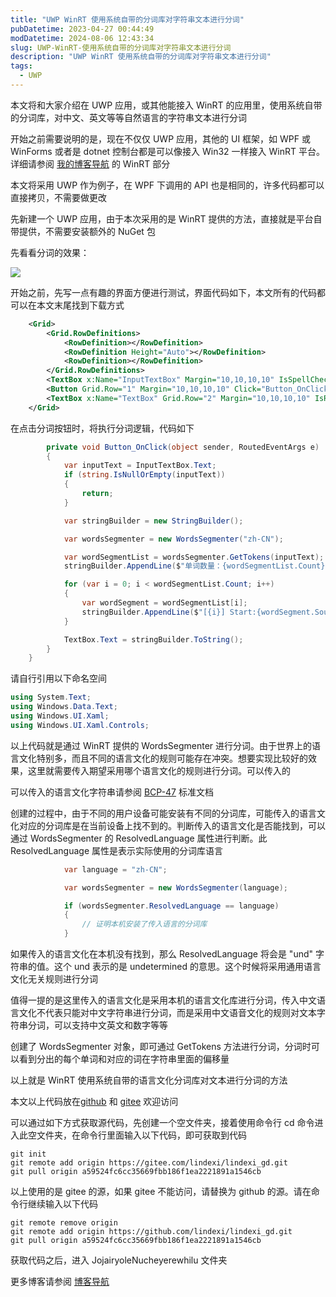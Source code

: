 ```yaml
---
title: "UWP WinRT 使用系统自带的分词库对字符串文本进行分词"
pubDatetime: 2023-04-27 00:44:49
modDatetime: 2024-08-06 12:43:34
slug: UWP-WinRT-使用系统自带的分词库对字符串文本进行分词
description: "UWP WinRT 使用系统自带的分词库对字符串文本进行分词"
tags:
  - UWP
---
```





本文将和大家介绍在 UWP 应用，或其他能接入 WinRT 的应用里，使用系统自带的分词库，对中文、英文等等自然语言的字符串文本进行分词

<!--more-->


<!-- CreateTime:2023/4/27 8:44:49 -->

<!-- 发布 -->
<!-- 博客 -->

开始之前需要说明的是，现在不仅仅 UWP 应用，其他的 UI 框架，如 WPF 或 WinForms 或者是 dotnet 控制台都是可以像接入 Win32 一样接入 WinRT 平台。详细请参阅 [我的博客导航](https://blog.lindexi.com/post/%E5%8D%9A%E5%AE%A2%E5%AF%BC%E8%88%AA.html ) 的 WinRT 部分

本文将采用 UWP 作为例子，在 WPF 下调用的 API 也是相同的，许多代码都可以直接拷贝，不需要做更改

先新建一个 UWP 应用，由于本次采用的是 WinRT 提供的方法，直接就是平台自带提供，不需要安装额外的 NuGet 包

先看看分词的效果：

<!-- ![](images/img-UWP WinRT 使用系统自带的分词库对字符串文本进行分词0.png) -->

![](images/img-lindexi%2F2023427849138501.jpg)

开始之前，先写一点有趣的界面方便进行测试，界面代码如下，本文所有的代码都可以在本文末尾找到下载方式

```xml
    <Grid>
        <Grid.RowDefinitions>
            <RowDefinition></RowDefinition>
            <RowDefinition Height="Auto"></RowDefinition>
            <RowDefinition></RowDefinition>
        </Grid.RowDefinitions>
        <TextBox x:Name="InputTextBox" Margin="10,10,10,10" IsSpellCheckEnabled="False" AcceptsReturn="True" TextWrapping="Wrap"></TextBox>
        <Button Grid.Row="1" Margin="10,10,10,10" Click="Button_OnClick">分词</Button>
        <TextBox x:Name="TextBox" Grid.Row="2" Margin="10,10,10,10" IsReadOnly="True" AcceptsReturn="True" TextWrapping="Wrap"></TextBox>
    </Grid>
```

在点击分词按钮时，将执行分词逻辑，代码如下

```csharp
        private void Button_OnClick(object sender, RoutedEventArgs e)
        {
            var inputText = InputTextBox.Text;
            if (string.IsNullOrEmpty(inputText))
            {
                return;
            }

            var stringBuilder = new StringBuilder();

            var wordsSegmenter = new WordsSegmenter("zh-CN");

            var wordSegmentList = wordsSegmenter.GetTokens(inputText);
            stringBuilder.AppendLine($"单词数量：{wordSegmentList.Count}");

            for (var i = 0; i < wordSegmentList.Count; i++)
            {
                var wordSegment = wordSegmentList[i];
                stringBuilder.AppendLine($"[{i}] Start:{wordSegment.SourceTextSegment.StartPosition};Length={wordSegment.SourceTextSegment.Length} {wordSegment.Text}");
            }

            TextBox.Text = stringBuilder.ToString();
        }
    }
```

请自行引用以下命名空间

```csharp
using System.Text;
using Windows.Data.Text;
using Windows.UI.Xaml;
using Windows.UI.Xaml.Controls;
```

以上代码就是通过 WinRT 提供的 WordsSegmenter 进行分词。由于世界上的语言文化特别多，而且不同的语言文化的规则可能存在冲突。想要实现比较好的效果，这里就需要传入期望采用哪个语言文化的规则进行分词。可以传入的

可以传入的语言文化字符串请参阅 [BCP-47](https://www.rfc-editor.org/info/bcp47) 标准文档

创建的过程中，由于不同的用户设备可能安装有不同的分词库，可能传入的语言文化对应的分词库是在当前设备上找不到的。判断传入的语言文化是否能找到，可以通过 WordsSegmenter 的 ResolvedLanguage 属性进行判断。此 ResolvedLanguage 属性是表示实际使用的分词库语言

```csharp
            var language = "zh-CN";

            var wordsSegmenter = new WordsSegmenter(language);

            if (wordsSegmenter.ResolvedLanguage == language)
            {
                // 证明本机安装了传入语言的分词库
            }
```

如果传入的语言文化在本机没有找到，那么 ResolvedLanguage 将会是 "und" 字符串的值。这个 und 表示的是 undetermined 的意思。这个时候将采用通用语言文化无关规则进行分词

值得一提的是这里传入的语言文化是采用本机的语言文化库进行分词，传入中文语言文化不代表只能对中文字符串进行分词，而是采用中文语音文化的规则对文本字符串分词，可以支持中文英文和数字等等

创建了 WordsSegmenter 对象，即可通过 GetTokens 方法进行分词，分词时可以看到分出的每个单词和对应的词在字符串里面的偏移量

以上就是 WinRT 使用系统自带的语言文化分词库对文本进行分词的方法

本文以上代码放在[github](https://github.com/lindexi/lindexi_gd/tree/a59524fc6cc35669fbb186f1ea2221891a1546cb/JojairyoleNucheyerewhilu) 和 [gitee](https://gitee.com/lindexi/lindexi_gd/tree/a59524fc6cc35669fbb186f1ea2221891a1546cb/JojairyoleNucheyerewhilu) 欢迎访问

可以通过如下方式获取源代码，先创建一个空文件夹，接着使用命令行 cd 命令进入此空文件夹，在命令行里面输入以下代码，即可获取到代码

```
git init
git remote add origin https://gitee.com/lindexi/lindexi_gd.git
git pull origin a59524fc6cc35669fbb186f1ea2221891a1546cb
```

以上使用的是 gitee 的源，如果 gitee 不能访问，请替换为 github 的源。请在命令行继续输入以下代码

```
git remote remove origin
git remote add origin https://github.com/lindexi/lindexi_gd.git
git pull origin a59524fc6cc35669fbb186f1ea2221891a1546cb
```

获取代码之后，进入 JojairyoleNucheyerewhilu 文件夹

更多博客请参阅 [博客导航](https://blog.lindexi.com/post/%E5%8D%9A%E5%AE%A2%E5%AF%BC%E8%88%AA.html )
